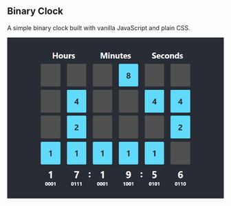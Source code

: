 ## Binary Clock

A simple binary clock built with vanilla JavaScript and plain CSS. 

![](images/binary-clock.png)
